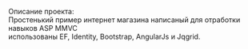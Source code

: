 Описание проекта: <br>
Простенький пример интернет магазина написаный для отработки навыков ASP MMVC
<br>
использованы EF, Identity, Bootstrap, AngularJs и Jqgrid.
